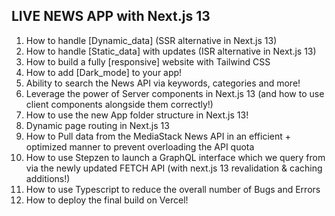 ## LIVE NEWS APP with Next.js 13

1. How to handle [Dynamic_data] (SSR alternative in Next.js 13)
2. How to handle [Static_data] with updates (ISR alternative in Next.js 13)
3. How to build a fully [responsive] website with Tailwind CSS
4. How to add [Dark_mode] to your app!
5. Ability to search the News API via keywords, categories and more!
6. Leverage the power of Server components in Next.js 13 (and how to use client components alongside them correctly!)
7. How to use the new App folder structure in Next.js 13!
8. Dynamic page routing in Next.js 13
9. How to Pull data from the MediaStack News API in an efficient + optimized manner to prevent overloading the API quota
10. How to use Stepzen to launch a GraphQL interface which we query from via the newly updated FETCH API (with next.js 13 revalidation & caching additions!)
11. How to use Typescript to reduce the overall number of Bugs and Errors
12. How to deploy the final build on Vercel!
